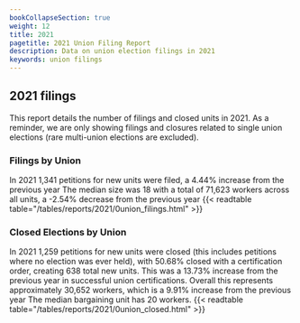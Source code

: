 ```yaml
---
bookCollapseSection: true
weight: 12
title: 2021
pagetitle: 2021 Union Filing Report
description: Data on union election filings in 2021
keywords: union filings
---
```


## 2021 filings

This report details the number of filings and closed units in 2021. As a reminder, we are only showing filings and closures related to single union elections (rare multi-union elections are excluded).

### Filings by Union
In 2021 1,341 petitions for new units were filed, a 4.44% increase from the previous year The median size was 18 with a total of 71,623 workers across all units, a -2.54% decrease from the previous year
{{< readtable table="/tables/reports/2021/0union_filings.html" >}}

### Closed Elections by Union
In 2021 1,259 petitions for new units were closed (this includes petitions where no election was ever held), with 50.68% closed with a certification order, creating 638 total new units. This was a 13.73% increase from the previous year in successful union certifications. Overall this represents approximately 30,652 workers, which is a 9.91% increase from the previous year The median bargaining unit has 20 workers.
{{< readtable table="/tables/reports/2021/0union_closed.html" >}}
